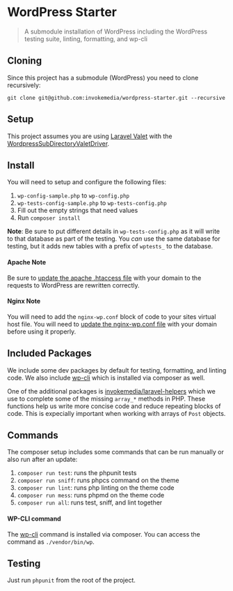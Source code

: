 WordPress Starter
=================

> A submodule installation of WordPress including the WordPress testing suite, linting, formatting, and wp-cli

## Cloning

Since this project has a submodule (WordPress) you need to clone recursively:

```
git clone git@github.com:invokemedia/wordpress-starter.git --recursive
```

## Setup

This project assumes you are using [Laravel Valet](https://laravel.com/docs/5.4/valet) with the [WordpressSubDirectoryValetDriver](https://github.com/invokemedia/valet-WordPress-subdirectory).

## Install

You will need to setup and configure the following files:

1. `wp-config-sample.php` to `wp-config.php`
2. `wp-tests-config-sample.php` to `wp-tests-config.php`
3. Fill out the empty strings that need values
4. Run `composer install`

**Note**: Be sure to put different details in `wp-tests-config.php` as it will write to that database as part of the testing. You _can_ use the same database for testing, but it adds new tables with a prefix of `wptests_` to the database.

#### Apache Note

Be sure to [update the apache .htaccess file](/.htaccess#L9-L10) with your domain to the requests to WordPress are rewritten correctly.

#### Nginx Note

You will need to add the `nginx-wp.conf` block of code to your sites virtual host file. You will need to [update the nginx-wp.conf file](/nginx-wp.conf#L2) with your domain before using it properly.

## Included Packages

We include some dev packages by default for testing, formatting, and linting code. We also include [wp-cli](https://github.com/wp-cli/wp-cli) which is installed via composer as well.

One of the additional packages is [invokemedia/laravel-helpers](https://github.com/invokemedia/laravel-helpers) which we use to complete some of the missing `array_*` methods in PHP. These functions help us write more concise code and reduce repeating blocks of code. This is expecially important when working with arrays of `Post` objects.

## Commands

The composer setup includes some commands that can be run manually or also run after an update:

1. `composer run test`: runs the phpunit tests
2. `composer run sniff`: runs phpcs command on the theme
3. `composer run lint`: runs php linting on the theme code
4. `composer run mess`: runs phpmd on the theme code
5. `composer run all`: runs test, sniff, and lint together

#### WP-CLI command

The [wp-cli](https://github.com/wp-cli/wp-cli) command is installed via composer. You can access the command as `./vendor/bin/wp`.

## Testing

Just run `phpunit` from the root of the project.
